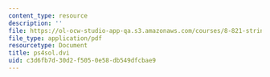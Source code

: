 ```yaml
---
content_type: resource
description: ''
file: https://ol-ocw-studio-app-qa.s3.amazonaws.com/courses/8-821-string-theory-and-holographic-duality-fall-2014/c3d6fb7d30d2f5050e58db549dfcbae9_MIT8_821F14_pssol4.pdf
file_type: application/pdf
resourcetype: Document
title: ps4sol.dvi
uid: c3d6fb7d-30d2-f505-0e58-db549dfcbae9
---
```

